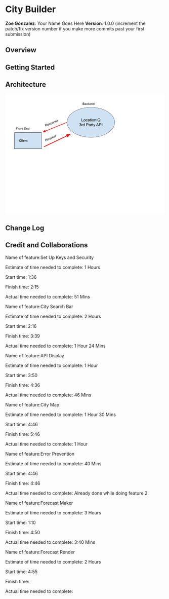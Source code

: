 # City Builder

**Zoe Gonzalez**: Your Name Goes Here
**Version**: 1.0.0 (increment the patch/fix version number if you make more commits past your first submission)

## Overview
<!-- Provide a high level overview of what this application is and why you are building it, beyond the fact that it's an assignment for this class. (i.e. What's your problem domain?) -->

## Getting Started
<!-- What are the steps that a user must take in order to build this app on their own machine and get it running? -->

## Architecture
<img src='./img/wrrc.png'>

## Change Log
<!-- Use this area to document the iterative changes made to your application as each feature is successfully implemented. Use time stamps. Here's an example:

01-01-2001 4:59pm - Application now has a fully-functional express server, with a GET route for the location resource. -->

## Credit and Collaborations

Name of feature:Set Up Keys and Security

Estimate of time needed to complete: 1 Hours

Start time: 1:36

Finish time: 2:15

Actual time needed to complete: 51 Mins

Name of feature:City Search Bar

Estimate of time needed to complete: 2 Hours

Start time: 2:16

Finish time: 3:39

Actual time needed to complete: 1 Hour 24 Mins

Name of feature:API Display

Estimate of time needed to complete: 1 Hour

Start time: 3:50

Finish time: 4:36

Actual time needed to complete: 46 Mins

Name of feature:City Map

Estimate of time needed to complete: 1 Hour 30 Mins

Start time: 4:46

Finish time: 5:46

Actual time needed to complete: 1 Hour

Name of feature:Error Prevention

Estimate of time needed to complete: 40 Mins

Start time: 4:46

Finish time: 4:46

Actual time needed to complete: Already done while doing feature 2.




Name of feature:Forecast Maker

Estimate of time needed to complete: 3 Hours

Start time: 1:10

Finish time: 4:50

Actual time needed to complete: 3:40 Mins


Name of feature:Forecast Render

Estimate of time needed to complete: 2 Hours

Start time: 4:55

Finish time: 

Actual time needed to complete: 





